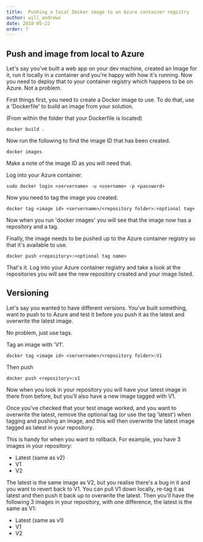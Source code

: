 ```yaml
---
title:  Pushing a local Docker image to an Azure container registry
author: will_andrews
date: 2018-05-22
order: 7
---
```


## Push and image from local to Azure

Let's say you've built a web app on your dev machine, created an Image for it, run it locally in a container and you're happy with how it's running. Now you need to deploy that to your container registry which happens to be on Azure. Not a problem.

First things first, you need to create a Docker image to use. To do that, use a 'Dockerfile' to build an image from your solution.

(From within the folder that your Dockerfile is located)
```
docker build .
```

Now run the following to find the image ID that has been created.

```
docker images
```

Make a note of the image ID as you will need that. 

Log into your Azure container.

```
sudo docker login <servername> -u <username> -p <password>
```

Now you need to tag the image you created.

```
docker tag <image id> <servername>/<repository folder>:<optional tag>
```

Now when you run 'docker images' you will see that the image now has a repository and a tag.

Finally, the image needs to be pushed up to the Azure container registry so that it's available to use.

```
docker push <repository>:<optional tag name>
```

That's it. Log into your Azure container registry and take a look at the repositories you will see the new repository created and your image listed.

## Versioning

Let's say you wanted to have different versions. You've built something, want to push to to Azure and test it before you push it as the latest and overwrite the latest image.

No problem, just use tags.

Tag an image with 'V1'.

```
docker tag <image id> <servername>/<repository folder>:V1
```

Then push 

```
docker push <repository>:v1
```

Now when you look in your repository you will have your latest image in there from before, but you'll also have a new image tagged with V1.

Once you've checked that your test image worked, and you want to overwrite the latest, remove the optional tag (or use the tag 'latest') when tagging and pushing an image, and this will then overwrite the latest image tagged as latest in your repository.

This is handy for when you want to rollback. For example, you have 3 images in your repository:

* Latest (same as v2)
* V1
* V2

The latest is the same image as V2, but you realise there's a bug in it and you want to revert back to V1. You can pull V1 down locally, re-tag it as latest and then push it back up to overwrite the latest. Then you'll have the following 3 images in your repository, with one difference, the latest is the same as V1:

* Latest (same as v1)
* V1
* V2